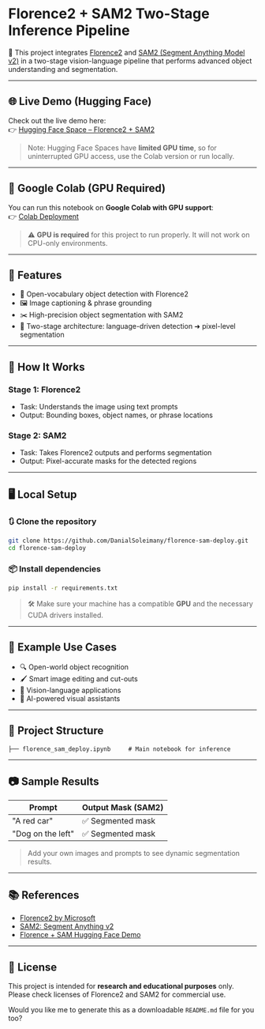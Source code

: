 # Florence2 + SAM2 Two-Stage Inference Pipeline

🚀 This project integrates [Florence2](https://www.microsoft.com/en-us/research/project/florence/) and [SAM2 (Segment Anything Model v2)](https://segment-anything.com/) in a two-stage vision-language pipeline that performs advanced object understanding and segmentation.

---

## 🌐 Live Demo (Hugging Face)

Check out the live demo here:  
👉 [Hugging Face Space – Florence2 + SAM2](https://huggingface.co/spaces/SkalskiP/florence-sam)  
> Note: Hugging Face Spaces have **limited GPU time**, so for uninterrupted GPU access, use the Colab version or run locally.

---

## 🔗 Google Colab (GPU Required)

You can run this notebook on **Google Colab with GPU support**:  
👉 [Colab Deployment](https://github.com/DanialSoleimany/florence-sam-deploy/blob/main/florence_sam_deploy.ipynb)  

> ⚠️ **GPU is required** for this project to run properly. It will not work on CPU-only environments.

---

## 🔧 Features

- 🧠 Open-vocabulary object detection with Florence2
- 🖼️ Image captioning & phrase grounding
- ✂️ High-precision object segmentation with SAM2
- 🎯 Two-stage architecture: language-driven detection ➜ pixel-level segmentation

---

## 🧠 How It Works

### Stage 1: Florence2
- Task: Understands the image using text prompts
- Output: Bounding boxes, object names, or phrase locations

### Stage 2: SAM2
- Task: Takes Florence2 outputs and performs segmentation
- Output: Pixel-accurate masks for the detected regions

---

## 🖥️ Local Setup

### 🔃 Clone the repository

```bash
git clone https://github.com/DanialSoleimany/florence-sam-deploy.git
cd florence-sam-deploy
````

### 📦 Install dependencies

```bash
pip install -r requirements.txt
```

> 🛠️ Make sure your machine has a compatible **GPU** and the necessary CUDA drivers installed.

---

## 🧪 Example Use Cases

* 🔍 Open-world object recognition
* 🖌️ Smart image editing and cut-outs
* 🤖 Vision-language applications
* 🎨 AI-powered visual assistants

---

## 📁 Project Structure

```
├── florence_sam_deploy.ipynb     # Main notebook for inference
```

---

## 📷 Sample Results

| Prompt            | Output Mask (SAM2) |
| ----------------- | ------------------ |
| "A red car"       | ✅ Segmented mask   |
| "Dog on the left" | ✅ Segmented mask   |

> Add your own images and prompts to see dynamic segmentation results.

---

## 📚 References

* [Florence2 by Microsoft](https://www.microsoft.com/en-us/research/project/florence/)
* [SAM2: Segment Anything v2](https://segment-anything.com/)
* [Florence + SAM Hugging Face Demo](https://huggingface.co/spaces/SkalskiP/florence-sam)

---

## 📝 License

This project is intended for **research and educational purposes** only. Please check licenses of Florence2 and SAM2 for commercial use.


Would you like me to generate this as a downloadable `README.md` file for you too?
```
